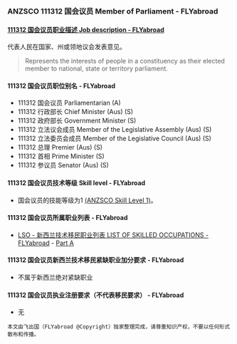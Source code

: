 ### ANZSCO 111312 国会议员 Member of Parliament - FLYabroad ###

#### [111312 国会议员职业描述 Job description - FLYabroad](http://www.flyabroadvisa.com/anzsco/1113.html#111312)

代表人民在国家、州或领地议会发表意见。

> Represents the interests of people in a constituency as their elected member to national, state or territory parliament.

#### 111312 国会议员职位别名 - FLYabroad
 
- 111312	 国会议员 Parliamentarian (A)
- 111312 行政部长 Chief Minister (Aus) (S)
- 111312 政府部长 Government Minister (S)
- 111312 立法议会成员 Member of the Legislative Assembly (Aus) (S)
- 111312 立法委员会成员 Member of the Legislative Council (Aus) (S)
- 111312 总理 Premier (Aus) (S)
- 111312 首相 Prime Minister (S)
- 111312 参议员 Senator (Aus) (S)

#### 111312 国会议员技术等级 Skill level - FLYabroad

- 国会议员的技能等级为1 [(ANZSCO Skill Level 1)](http://www.flyabroadvisa.com/anzsco/)。

#### 111312 国会议员所属职业列表 - FLYabroad

- [LSO - 新西兰技术移民职业列表 LIST OF SKILLED OCCUPATIONS - FLYabroad](http://nz.flyabroadvisa.com/lso/) - [Part A](parta)

#### 111312 国会议员新西兰技术移民紧缺职业加分要求 - FLYabroad

- 不属于新西兰绝对紧缺职业

#### 111312 国会议员执业注册要求（不代表移民要求） - FLYabroad

- 无

`本文由飞出国（FLYabroad @Copyright）独家整理完成，请尊重知识产权，不要以任何形式散布和传播。`